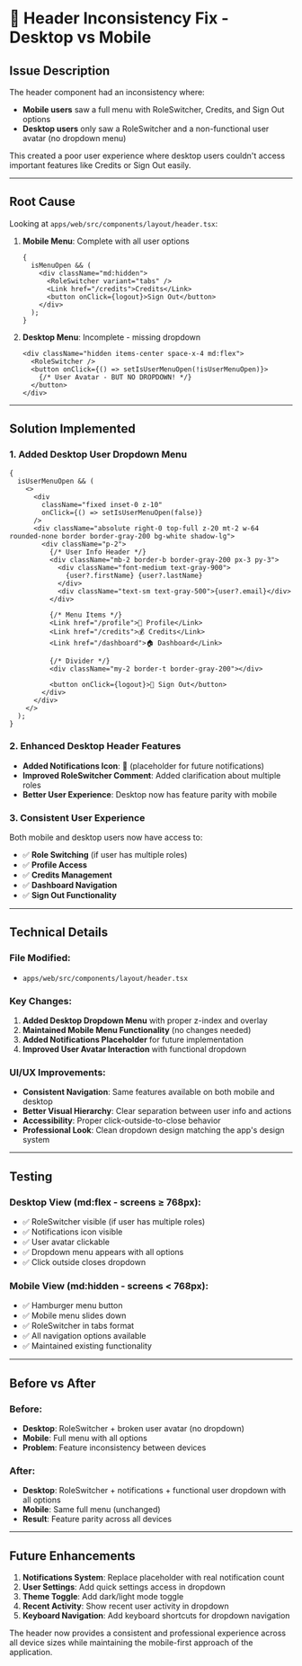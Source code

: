 # 🔧 **Header Inconsistency Fix - Desktop vs Mobile**

## **Issue Description**

The header component had an inconsistency where:

- **Mobile users** saw a full menu with RoleSwitcher, Credits, and Sign Out options
- **Desktop users** only saw a RoleSwitcher and a non-functional user avatar (no dropdown menu)

This created a poor user experience where desktop users couldn't access important features like Credits or Sign Out easily.

---

## **Root Cause**

Looking at `apps/web/src/components/layout/header.tsx`:

1. **Mobile Menu**: Complete with all user options

   ```tsx
   {
     isMenuOpen && (
       <div className="md:hidden">
         <RoleSwitcher variant="tabs" />
         <Link href="/credits">Credits</Link>
         <button onClick={logout}>Sign Out</button>
       </div>
     );
   }
   ```

2. **Desktop Menu**: Incomplete - missing dropdown
   ```tsx
   <div className="hidden items-center space-x-4 md:flex">
     <RoleSwitcher />
     <button onClick={() => setIsUserMenuOpen(!isUserMenuOpen)}>
       {/* User Avatar - BUT NO DROPDOWN! */}
     </button>
   </div>
   ```

---

## **Solution Implemented**

### **1. Added Desktop User Dropdown Menu**

```tsx
{
  isUserMenuOpen && (
    <>
      <div
        className="fixed inset-0 z-10"
        onClick={() => setIsUserMenuOpen(false)}
      />
      <div className="absolute right-0 top-full z-20 mt-2 w-64 rounded-none border border-gray-200 bg-white shadow-lg">
        <div className="p-2">
          {/* User Info Header */}
          <div className="mb-2 border-b border-gray-200 px-3 py-3">
            <div className="font-medium text-gray-900">
              {user?.firstName} {user?.lastName}
            </div>
            <div className="text-sm text-gray-500">{user?.email}</div>
          </div>

          {/* Menu Items */}
          <Link href="/profile">👤 Profile</Link>
          <Link href="/credits">💰 Credits</Link>
          <Link href="/dashboard">🏠 Dashboard</Link>

          {/* Divider */}
          <div className="my-2 border-t border-gray-200"></div>

          <button onClick={logout}>🚪 Sign Out</button>
        </div>
      </div>
    </>
  );
}
```

### **2. Enhanced Desktop Header Features**

- **Added Notifications Icon**: 🔔 (placeholder for future notifications)
- **Improved RoleSwitcher Comment**: Added clarification about multiple roles
- **Better User Experience**: Desktop now has feature parity with mobile

### **3. Consistent User Experience**

Both mobile and desktop users now have access to:

- ✅ **Role Switching** (if user has multiple roles)
- ✅ **Profile Access**
- ✅ **Credits Management**
- ✅ **Dashboard Navigation**
- ✅ **Sign Out Functionality**

---

## **Technical Details**

### **File Modified:**

- `apps/web/src/components/layout/header.tsx`

### **Key Changes:**

1. **Added Desktop Dropdown Menu** with proper z-index and overlay
2. **Maintained Mobile Menu Functionality** (no changes needed)
3. **Added Notifications Placeholder** for future implementation
4. **Improved User Avatar Interaction** with functional dropdown

### **UI/UX Improvements:**

- **Consistent Navigation**: Same features available on both mobile and desktop
- **Better Visual Hierarchy**: Clear separation between user info and actions
- **Accessibility**: Proper click-outside-to-close behavior
- **Professional Look**: Clean dropdown design matching the app's design system

---

## **Testing**

### **Desktop View (md:flex - screens ≥ 768px):**

- ✅ RoleSwitcher visible (if user has multiple roles)
- ✅ Notifications icon visible
- ✅ User avatar clickable
- ✅ Dropdown menu appears with all options
- ✅ Click outside closes dropdown

### **Mobile View (md:hidden - screens < 768px):**

- ✅ Hamburger menu button
- ✅ Mobile menu slides down
- ✅ RoleSwitcher in tabs format
- ✅ All navigation options available
- ✅ Maintained existing functionality

---

## **Before vs After**

### **Before:**

- **Desktop**: RoleSwitcher + broken user avatar (no dropdown)
- **Mobile**: Full menu with all options
- **Problem**: Feature inconsistency between devices

### **After:**

- **Desktop**: RoleSwitcher + notifications + functional user dropdown with all options
- **Mobile**: Same full menu (unchanged)
- **Result**: Feature parity across all devices

---

## **Future Enhancements**

1. **Notifications System**: Replace placeholder with real notification count
2. **User Settings**: Add quick settings access in dropdown
3. **Theme Toggle**: Add dark/light mode toggle
4. **Recent Activity**: Show recent user activity in dropdown
5. **Keyboard Navigation**: Add keyboard shortcuts for dropdown navigation

The header now provides a consistent and professional experience across all device sizes while maintaining the mobile-first approach of the application.
